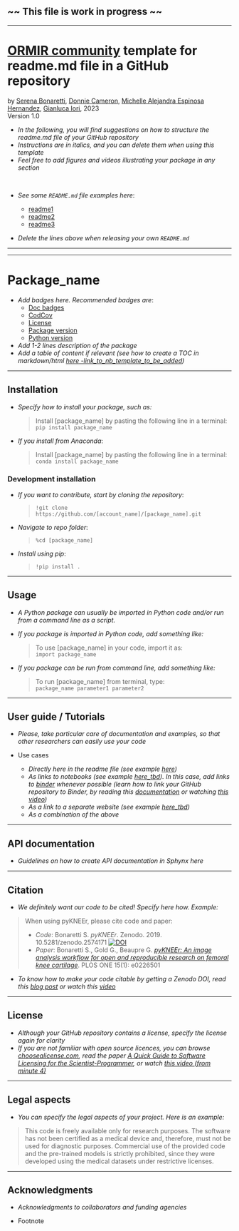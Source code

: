 ## ~~ This file is work in progress ~~

--- 

# [ORMIR community](https://ormircommunity.github.io/) template for readme.md file in a GitHub repository

by [Serena Bonaretti](https://sbonaretti.github.io/), [Donnie Cameron](https://www.linkedin.com/in/donnie-cameron-b76bbb63/?originalSubdomain=uk),  [Michelle Alejandra Espinosa Hernandez](https://www.linkedin.com/in/michelleaespinosah/), [Gianluca Iori](https://github.com/gianthk), 2023  
Version 1.0
<br>
- *In the following, you will find suggestions on how to structure the readme.md file of your GitHub repository*
- *Instructions are in italics, and you can delete them when using this template*
- *Feel free to add figures and videos illustrating your package in any section*  
<br>

- *See some `README.md` file examples here*:
  - [readme1]()  
  - [readme2]()  
  - [readme3]()    

- *Delete the lines above when releasing your own `README.md`*
---
---



# Package_name

- *Add badges here. Recommended badges are*:
  - [Doc badges](https://docs.readthedocs.io/en/stable/badges.html)  
  - [CodCov](hhttps://about.codecov.io/) 
  - [License](https://shields.io/category/license)
  - [Package version](https://shields.io/category/platform-support)
  - [Python version](https://shields.io/category/platform-support) 
- *Add 1-2 lines description of the package* 
- *Add a table of content if relevant (see how to create a TOC in markdown/html [here -link_to_nb_template_to_be_added](link_to_notebook_template))*

---
## Installation

- *Specify how to install your package, such as:*

  > Install [package_name] by pasting the following line in a terminal:   
  > `pip install package_name`

- *If you install from Anaconda*:
   > Install [package_name] by pasting the following line in a terminal:   
   > `conda install package_name`

### Development installation 
- *If you want to contribute, start by cloning the repository*:     
    > `!git clone https://github.com/[account_name]/[package_name].git`  
- *Navigate to repo folder*:
    > `%cd [package_name]`  
    
- *Install using pip*:
    > `!pip install .`
  

--- 
## Usage 

- *A Python package can usually be imported in Python code and/or run from a command line as a script.*
- *If you package is imported in Python code, add something like:*  

  > To use [package_name] in your code, import it as:  
  > `import package_name`
- *If you package can be run from command line, add something like:*   
  
  > To run [package_name] from terminal, type:   
  >`package_name parameter1 parameter2`

--- 
## User guide / Tutorials

- *Please, take particular care of documentation and examples, so that other researchers can easily use your code* 

- Use cases
  - *Directly here in the readme file (see example [here](https://github.com/gianthk/ciclope))*  
  - *As links to notebooks (see example [here_tbd]()). In this case, add links to [binder](https://mybinder.org/) whenever possible (learn how to link your GitHub repository to Binder, by reading this [documentation](https://mybinder.readthedocs.io/en/latest/introduction.html) or watching [this video](https://www.youtube.com/watch?v=owSGVOov9pQ))*
  - *As a link to a separate website (see example [here_tbd]())* 
  - *As a combination of the above*


---
## API documentation
  - *Guidelines on how to create API documentation in Sphynx here*
<!--  - making it compulsory as a sanity check for the code documentation - Write how to do it (sphinx, doxygen, doc3)
  - Nomenclature from here: https://docs.xarray.dev/en/stable/index.html -->


<!-- --- 
## Get in touch / Contributing
- *Some researchers might need extra details about your package, or they might want to contribute to your package. Specify here how to contribute. For example:*

> If you are interested in contributing to the project, please contact `institutional_email_address`
 -->

---
## Citation
- *We definitely want our code to be cited! Specify here how. Example:* 

 
> When using pyKNEEr, please cite code and paper:
>- *Code*: Bonaretti S. *pyKNEEr*. Zenodo. 2019. 10.5281/zenodo.2574171 <a href="https://doi.org/10.5281/zenodo.2574171"><img src="https://zenodo.org/badge/DOI/10.5281/zenodo.2574171.svg" alt="DOI"></a>
>- *Paper*: Bonaretti S., Gold G., Beaupre G. <a href="https://doi.org/10.1371/journal.pone.0226501" target="_blank"><i>pyKNEEr: An image analysis workflow for open and reproducible research on femoral knee cartilage</i></a>. PLOS ONE 15(1): e0226501

- *To know how to make your code citable by getting a Zenodo DOI, read this [blog post](https://docs.github.com/en/repositories/archiving-a-github-repository/referencing-and-citing-content) or watch this [video](https://www.youtube.com/watch?v=gp3D4mf6MHQ)*

---
## License
- *Although your GitHub repository contains a license, specify the license again for clarity*
- *If you are not familiar with open source licences, you can browse [choosealicense.com](https://choosealicense.com/licenses/), read the paper [A Quick Guide to Software Licensing for the Scientist-Programmer](https://doi.org/10.1371/journal.pcbi.1002598), or watch [this video (from minute 4)](https://www.youtube.com/watch?v=GlAnKGBnhFY)*

---

## Legal aspects
- *You can specify the legal aspects of your project. Here is an example:* 

> This code is freely available only for research purposes.
> The software has not been certified as a medical device and, therefore, must not be used for diagnostic purposes.
> Commercial use of the provided code and the pre-trained models is strictly prohibited, since they were developed using the medical datasets under restrictive licenses.

---
## Acknowledgments

- *Acknowledgments to collaborators and funding agencies*


- Footnote
